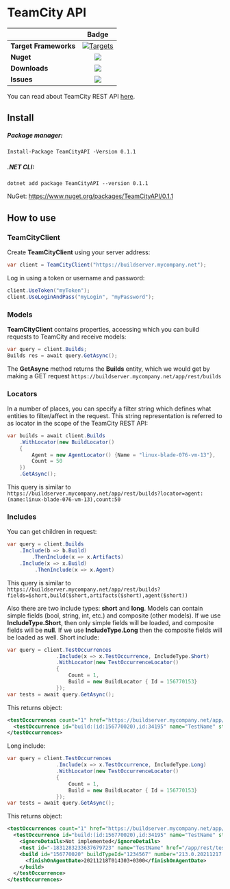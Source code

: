# TeamCity API
||Badge|
|------|:------:|
|**Target Frameworks**|[![Targets](https://img.shields.io/badge/.NET%20Standard-2.0-green.svg)](https://docs.microsoft.com/ru-ru/dotnet/standard/net-standard)
|**Nuget**|[![](http://img.shields.io/nuget/v/TeamCityAPI.svg)](http://www.nuget.org/packages/TeamCityAPI)
|**Downloads**|[![](https://img.shields.io/nuget/dt/TeamCityAPI.svg)](https://www.nuget.org/packages/TeamCityAPI/)
|**Issues**|[![](https://img.shields.io/github/issues/ISBronny/TeamCityAPI.svg)](https://github.com/ISBronny/TeamCityAPI/issues)

You can read about TeamCity REST API [here](https://www.jetbrains.com/help/teamcity/rest/teamcity-rest-api-documentation.html).

## Install
##### Package manager:
```
Install-Package TeamCityAPI -Version 0.1.1
```

##### .NET CLI:
```
dotnet add package TeamCityAPI --version 0.1.1
```
NuGet: https://www.nuget.org/packages/TeamCityAPI/0.1.1

## How to use
### TeamCityClient
Create **TeamCityClient** using your server address:
```csharp
var client = TeamCityClient("https://buildserver.mycompany.net");
```
Log in using a token or username and password:
```csharp
client.UseToken("myToken");
client.UseLoginAndPass("myLogin", "myPassword");
```
### Models
**TeamCityClient** contains properties, accessing which you can build requests to TeamCity and receive models:
```csharp
var query = client.Builds;
Builds res = await query.GetAsync();
```
The **GetAsync** method returns the **Builds** entity, which we would get by making a GET request `https://buildserver.mycompany.net/app/rest/builds`

### Locators
In a number of places, you can specify a filter string which defines what entities to filter/affect in the request. This string representation is referred to as locator in the scope of the TeamCity REST API:
```csharp
var builds = await client.Builds
	.WithLocator(new BuildLocator()
	{
		Agent = new AgentLocator() {Name = "linux-blade-076-vm-13"},
		Count = 50
	})
	.GetAsync();
```
This query is similar to `https://buildserver.mycompany.net/app/rest/builds?locator=agent:(name:linux-blade-076-vm-13),count:50`

### Includes
You can get children in request:
```csharp
var query = client.Builds
	.Include(b => b.Build)
		.ThenInclude(x => x.Artifacts)
	.Include(x => x.Build)
		 .ThenInclude(x => x.Agent)
```
This query is similar to `https://buildserver.mycompany.net/app/rest/builds?fields=$short,build($short,artifacts($short),agent($short))`

Also there are two include types: **short** and **long**.
Models can contain simple fields (bool, string, int, etc.) and composite (other models). If we use **IncludeType.Short**, then only simple fields will be loaded, and composite fields will be **null**. If we use **IncludeType.Long** then the composite fields will be loaded as well.
Short include:
```csharp
var query = client.TestOccurrences
                .Include(x => x.TestOccurrence, IncludeType.Short)
                .WithLocator(new TestOccurrenceLocator()
                {
                    Count = 1,
                    Build = new BuildLocator { Id = 156770153}
                });
var tests = await query.GetAsync();
```
This returns object:
```xml
<testOccurrences count="1" href="https://buildserver.mycompany.net/app/rest/testOccurrences?locator=build:(id:156770153),count:1&fields=$short,testOccurrence($short)" nextHref="/app/rest/testOccurrences?fields=$short,testOccurrence($short)&locator=build:(id:156770153),count:1,start:1">
  <testOccurrence id="build:(id:156770020),id:34195" name="TestName" status="UNKNOWN" ignored="true" href="/app/rest/testOccurrences/build:(id:156770020),id:34195"/>
</testOccurrences>
```
Long include:
```csharp
var query = client.TestOccurrences
                .Include(x => x.TestOccurrence, IncludeType.Long)
                .WithLocator(new TestOccurrenceLocator()
                {
                    Count = 1,
                    Build = new BuildLocator { Id = 156770153}
                });
var tests = await query.GetAsync();
```
This returns object:
```xml
<testOccurrences count="1" href="https://buildserver.mycompany.net/app/rest/testOccurrences?locator=build:(id:156770153),count:1&fields=$short,testOccurrence($long)" nextHref="/app/rest/testOccurrences?fields=$short,testOccurrence($long)&locator=build:(id:156770153),count:1,start:1">
  <testOccurrence id="build:(id:156770020),id:34195" name="TestName" status="UNKNOWN" ignored="true" href="/app/rest/testOccurrences/build:(id:156770020),id:34195">
    <ignoreDetails>Not implemented</ignoreDetails>
    <test id="-1831283233637679723" name="TestName" href="/app/rest/tests/id:-1831283233637679723"/>
    <build id="156770020" buildTypeId="1234567" number="213.0.20211217.221911-eap09d" status="SUCCESS" state="finished" branchName="refs/heads/net213" defaultBranch="true" href="/app/rest/builds/id:156770020" webUrl="https://buildserver.mycompany.net/viewLog.html?buildId=156770020&buildTypeId=1234567">
      <finishOnAgentDate>20211218T014303+0300</finishOnAgentDate>
    </build>
  </testOccurrence>
</testOccurrences>
```
